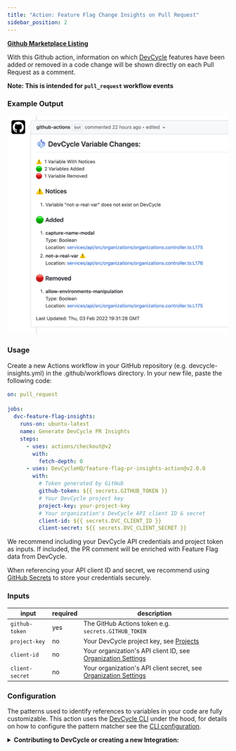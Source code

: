 ```yaml
---
title: "Action: Feature Flag Change Insights on Pull Request"
sidebar_position: 2
---
```


**[Github Marketplace Listing](https://github.com/marketplace/actions/devcycle-feature-flag-insights-for-pull-requests)**

With this Github action, information on which [DevCycle](https://devcycle.com/) features have been added or removed in a code change will be shown directly on each Pull Request as a comment.

**Note: This is intended for `pull_request` workflow events**

### Example Output

![Example Output](https://raw.githubusercontent.com/DevCycleHQ/feature-flag-pr-insights-action/main/example_output.png)

### Usage
Create a new Actions workflow in your GitHub repository (e.g. devcycle-insights.yml) in the .github/workflows directory. In your new file, paste the following code:

```yaml
on: pull_request

jobs:
  dvc-feature-flag-insights:
    runs-on: ubuntu-latest
    name: Generate DevCycle PR Insights
    steps:
      - uses: actions/checkout@v2
        with:
          fetch-depth: 0
      - uses: DevCycleHQ/feature-flag-pr-insights-action@v2.0.0
        with:
          # Token generated by GitHub
          github-token: ${{ secrets.GITHUB_TOKEN }}
          # Your DevCycle project key
          project-key: your-project-key
          # Your organization's DevCycle API client ID & secret
          client-id: ${{ secrets.DVC_CLIENT_ID }}
          client-secret: ${{ secrets.DVC_CLIENT_SECRET }}

```

We recommend including your DevCycle API credentials and project token as inputs.
If included, the PR comment will be enriched with Feature Flag data from DevCycle.

When referencing your API client ID and secret, we recommend using [GitHub Secrets](https://docs.github.com/en/actions/security-guides/encrypted-secrets#creating-encrypted-secrets-for-a-repository) to store your credentials securely.

### Inputs

| input | required | description |
| ----- | -------- | ----------- |
| `github-token` | yes | The GitHub Actions token e.g. `secrets.GITHUB_TOKEN` |
| `project-key` | no | Your DevCycle project key, see [Projects](https://app.devcycle.com/r/projects) |
| `client-id` | no | Your organization's API client ID, see [Organization Settings](https://app.devcycle.com/r/settings) |
| `client-secret` | no | Your organization's API client secret, see [Organization Settings](https://app.devcycle.com/r/settings) |

### Configuration
The patterns used to identify references to variables in your code are fully customizable.
This action uses the [DevCycle CLI](https://github.com/DevCycleHQ/cli) under the hood, for details on how to configure the pattern matcher see the [CLI configuration](https://github.com/DevCycleHQ/cli#configuration).

<details>
  <summary>
 <b><i className="fas fa-arrows-alt"></i> Contributing to DevCycle or creating a new Integration:</b>
  </summary>
  <div>     
    <p>
    If you would like to contribute to an existing integration or tool, all of DevCycle's tools and integrations  are <a href="https://github.com/devcycleHQ">open source on the DevCycle github repository.</a>
</p>
<p>
 Further, if you'd like to create a new tool or integration, a great starting point is <a href="/management-api/">DevCycle's Management API</a> which allows you to modify and interact with features and more within a devcycle project, as well as the <a href="/bucketing-api/">DevCycle Bucketing API</a>  which is used to give users features and variables (as used within the DevCycle SDKs!)
  </p>
  </div>
</details>
